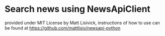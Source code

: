 # Search news using NewsApiClient

provided under MIT License by Matt Lisivick, instructions of how to use can be found at https://github.com/mattlisiv/newsapi-python
